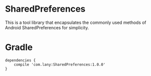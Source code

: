 # SharedPreferences
This is a tool library that encapsulates the commonly used methods of Android SharedPreferences for simplicity.
# Gradle
    dependencies {
        compile 'com.lany:SharedPreferences:1.0.0'
    }